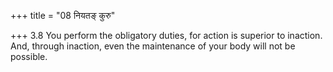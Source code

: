 +++
title = "08 नियतङ् कुरु"

+++
3.8 You perform the obligatory duties, for action is superior to
inaction. And, through inaction, even the maintenance of your body will
not be possible.
